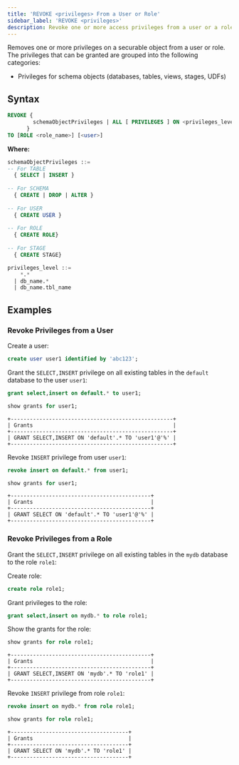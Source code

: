 ```yaml
---
title: 'REVOKE <privileges> From a User or Role'
sidebar_label: 'REVOKE <privileges>'
description: Revoke one or more access privileges from a user or a role.
---
```


Removes one or more privileges on a securable object from a user or role. The privileges that can be granted are grouped into the following categories:
* Privileges for schema objects (databases, tables, views, stages, UDFs)

## Syntax

```sql
REVOKE { 
        schemaObjectPrivileges | ALL [ PRIVILEGES ] ON <privileges_level>
      }
TO [ROLE <role_name>] [<user>]
```

**Where:**

```sql
schemaObjectPrivileges ::=
-- For TABLE
  { SELECT | INSERT }
  
-- For SCHEMA
  { CREATE | DROP | ALTER }
  
-- For USER
  { CREATE USER }
  
-- For ROLE
  { CREATE ROLE}
  
-- For STAGE
  { CREATE STAGE}
```

```sql
privileges_level ::=
    *.*
  | db_name.*
  | db_name.tbl_name
```

## Examples

### Revoke Privileges from a User


Create a user:
```sql title='mysql>'
create user user1 identified by 'abc123';
```

Grant the `SELECT,INSERT` privilege on all existing tables in the `default` database to the user `user1`:
 
```sql title='mysql>'
grant select,insert on default.* to user1;
```
```sql title='mysql>'
show grants for user1;
```
```
+---------------------------------------------------+
| Grants                                            |
+---------------------------------------------------+
| GRANT SELECT,INSERT ON 'default'.* TO 'user1'@'%' |
+---------------------------------------------------+
```

Revoke `INSERT` privilege from user `user1`:
```sql title='mysql>'
revoke insert on default.* from user1;
```

```sql title='mysql>'
show grants for user1;
```
```text
+--------------------------------------------+
| Grants                                     |
+--------------------------------------------+
| GRANT SELECT ON 'default'.* TO 'user1'@'%' |
+--------------------------------------------+
```

### Revoke Privileges from a Role

Grant the `SELECT,INSERT` privilege on all existing tables in the `mydb` database to the role `role1`:

Create role:
```sql tile='mysql>'
create role role1;
```

Grant privileges to the role:
```sql title='mysql>'
grant select,insert on mydb.* to role role1;
```

Show the grants for the role:
```sql title='mysql>'
show grants for role role1;
```

```text
+--------------------------------------------+
| Grants                                     |
+--------------------------------------------+
| GRANT SELECT,INSERT ON 'mydb'.* TO 'role1' |
+--------------------------------------------+
```

Revoke `INSERT` privilege from role `role1`:
```sql title='mysql>'
revoke insert on mydb.* from role role1;
```

```sql title='mysql>'
show grants for role role1;
```
```text
+-------------------------------------+
| Grants                              |
+-------------------------------------+
| GRANT SELECT ON 'mydb'.* TO 'role1' |
+-------------------------------------+
```
